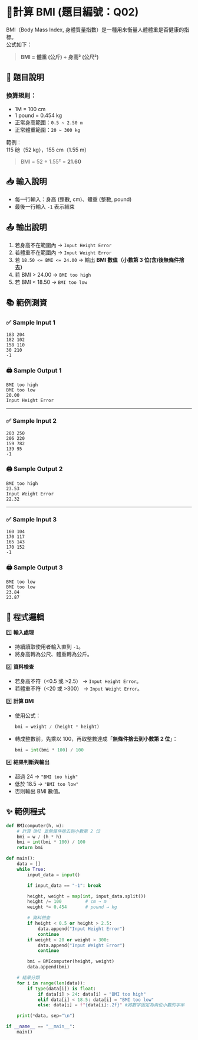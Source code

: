 # 🧮計算 BMI (題目編號：Q02)

BMI（Body Mass Index, 身體質量指數）是一種用來衡量人體體重是否健康的指標。  
公式如下：

> **BMI = 體重 (公斤) ÷ 身高² (公尺²)**

## 📘 題目說明

### 換算規則：
- 1M = 100 cm  
- 1 pound = 0.454 kg  
- 正常身高範圍：`0.5 ~ 2.50 m`  
- 正常體重範圍：`20 ~ 300 kg`  

範例：  
115 磅（52 kg），155 cm（1.55 m）  
> BMI = 52 ÷ 1.55² = **21.60**

## 📥 輸入說明
- 每一行輸入：身高 (整數, cm)、體重 (整數, pound)  
- 最後一行輸入 `-1` 表示結束

## 📤 輸出說明

1. 若身高不在範圍內 → `Input Height Error`  
2. 若體重不在範圍內 → `Input Weight Error`  
3. 若 `18.50 <= BMI <= 24.00` → 輸出 **BMI 數值（小數第 3 位(含)後無條件捨去）**  
4. 若 BMI > 24.00 → `BMI too high`  
5. 若 BMI < 18.50 → `BMI too low`


## 📚 範例測資

### ✅ Sample Input 1
```
183 204
182 102
158 110
30 210
-1
```

### 🖨️ Sample Output 1
```
BMI too high
BMI too low
20.00
Input Height Error
```
---

### ✅ Sample Input 2
```
203 250
206 220
159 782
139 95
-1
```

### 🖨️ Sample Output 2
```
BMI too high
23.53
Input Weight Error
22.32
```

---

### ✅ Sample Input 3
```
160 104
170 117
165 143
170 152
-1
```

### 🖨️ Sample Output 3
```
BMI too low
BMI too low
23.84
23.87
```

## 🧩 程式邏輯

1️⃣ **輸入處理**  
   - 持續讀取使用者輸入直到 `-1`。  
   - 將身高轉為公尺、體重轉為公斤。  

2️⃣ **資料檢查**  
   - 若身高不符（<0.5 或 >2.5） → `Input Height Error`。  
   - 若體重不符（<20 或 >300） → `Input Weight Error`。  

3️⃣ **計算 BMI**  
   - 使用公式：  
     ~~~python
     bmi = weight / (height * height)
     ~~~
   - 轉成整數前，先乘以 100，再取整數達成「**無條件捨去到小數第 2 位**」：
     ~~~python
     bmi = int(bmi * 100) / 100
     ~~~

4️⃣ **結果判斷與輸出**  
   - 超過 24 → `"BMI too high"`  
   - 低於 18.5 → `"BMI too low"`  
   - 否則輸出 BMI 數值。


## ✨ 範例程式

~~~python
def BMIcomputer(h, w):
    # 計算 BMI 並無條件捨去到小數第 2 位
    bmi = w / (h * h)
    bmi = int(bmi * 100) / 100
    return bmi

def main():
    data = []
    while True:
        input_data = input()

        if input_data == "-1": break

        height, weight = map(int, input_data.split())
        height /= 100         # cm → m
        weight *= 0.454       # pound → kg

        # 資料檢查
        if height < 0.5 or height > 2.5:
            data.append("Input Height Error")
            continue
        if weight < 20 or weight > 300:
            data.append("Input Weight Error")
            continue

        bmi = BMIcomputer(height, weight)
        data.append(bmi)

    # 結果分類
    for i in range(len(data)):
        if type(data[i]) is float:
            if data[i] > 24: data[i] = "BMI too high"
            elif data[i] < 18.5: data[i] = "BMI too low"
            else: data[i] = f"{data[i]:.2f}" #將數字固定為兩位小數的字串

    print(*data, sep="\n")

if __name__ == "__main__":
    main()
~~~
